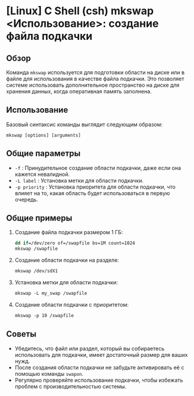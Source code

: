 # [Linux] C Shell (csh) mkswap <Использование>: создание файла подкачки

## Обзор
Команда `mkswap` используется для подготовки области на диске или в файле для использования в качестве файла подкачки. Это позволяет системе использовать дополнительное пространство на диске для хранения данных, когда оперативная память заполнена.

## Использование
Базовый синтаксис команды выглядит следующим образом:

```
mkswap [options] [arguments]
```

## Общие параметры
- `-f` : Принудительное создание области подкачки, даже если она кажется невалидной.
- `-L label` : Установка метки для области подкачки.
- `-p priority` : Установка приоритета для области подкачки, что влияет на то, какая область будет использоваться в первую очередь.

## Общие примеры
1. Создание файла подкачки размером 1 ГБ:
   ```csh
   dd if=/dev/zero of=/swapfile bs=1M count=1024
   mkswap /swapfile
   ```

2. Создание области подкачки на разделе:
   ```csh
   mkswap /dev/sdX1
   ```

3. Установка метки для области подкачки:
   ```csh
   mkswap -L my_swap /swapfile
   ```

4. Создание области подкачки с приоритетом:
   ```csh
   mkswap -p 10 /swapfile
   ```

## Советы
- Убедитесь, что файл или раздел, который вы собираетесь использовать для подкачки, имеет достаточный размер для ваших нужд.
- После создания области подкачки не забудьте активировать её с помощью команды `swapon`.
- Регулярно проверяйте использование подкачки, чтобы избежать проблем с производительностью системы.